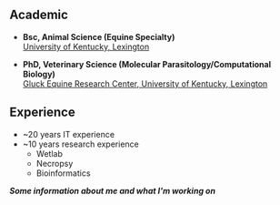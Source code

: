 ## Academic
- **Bsc, Animal Science (Equine Specialty)**\
[University of Kentucky, Lexington](https://www.uky.edu/)

- **PhD, Veterinary Science (Molecular Parasitology/Computational Biology)**\
[Gluck Equine Research Center, University of Kentucky, Lexington](https://gluck.ca.uky.edu/)

## Experience
- ~20 years IT experience
- ~10 years research experience
  - Wetlab
  - Necropsy
  - Bioinformatics

***Some information about me and what I'm working on***
